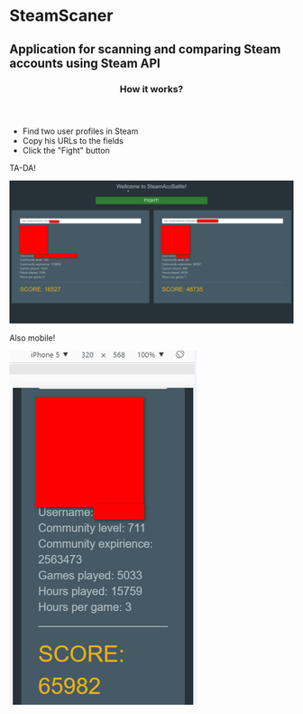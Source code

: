 # SteamScaner
<h2>Application for scanning and comparing Steam accounts using Steam API</h2>
<article>
  <header>
    <h3>How it works?</h3>
  </header>
  <section>
    <ul>
      <li>Find two user profiles in Steam</li>
      <li>Copy his URLs to the fields</li>
      <li>Click the "Fight" button</li>
    </ul>
    <p>TA-DA!</p>
      <img src = "src/media/img/big pic.png" alt="result"/>
    <p>Also mobile!</p>
      <img src = "src/media/img/Mobile.png" alt="result"/>
  </section>
</article>
